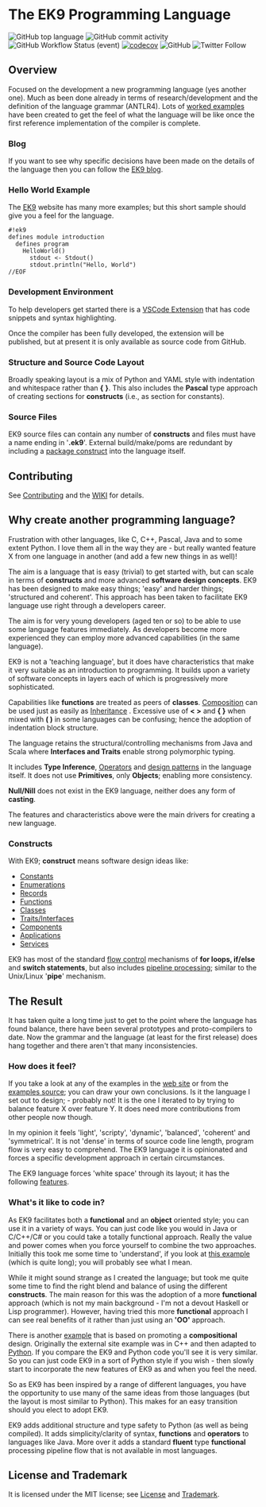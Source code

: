 # The EK9 Programming Language

![GitHub top language](https://img.shields.io/github/languages/top/stephenjohnlimb/ek9)
![GitHub commit activity](https://img.shields.io/github/commit-activity/m/stephenjohnlimb/ek9)
![GitHub Workflow Status (event)](https://img.shields.io/github/workflow/status/stephenjohnlimb/ek9/Java%20CI?event=push)
[![codecov](https://codecov.io/gh/stephenjohnlimb/ek9/branch/main/graph/badge.svg?token=F8MMCBREMB)](https://codecov.io/gh/stephenjohnlimb/ek9)
![GitHub](https://img.shields.io/github/license/stephenjohnlimb/ek9)
![Twitter Follow](https://img.shields.io/twitter/follow/stephenjohnlimb?label=Follow%20EK9&style=social)

## Overview
Focused on the development a new programming language (yes another one).
Much as been done already in terms of research/development and the definition of the language grammar (ANTLR4).
Lots of [worked examples](https://www.ek9lang.org/index.html#examples) have been created to get the feel of what the
language will be like once the first reference implementation of the compiler is complete.

### Blog
If you want to see why specific decisions have been made on the details of the language then you can follow the [EK9 blog](https://blog.ek9.io/).

### Hello World Example
The [EK9](https://www.ek9lang.org) website has many more examples; but this short sample should give you a feel for the language.

    #!ek9
    defines module introduction
      defines program
        HelloWorld()
          stdout <- Stdout()
          stdout.println("Hello, World")
    //EOF

### Development Environment
To help developers get started there is a [VSCode Extension](https://github.com/stephenjohnlimb/vscode-ek9-ls) that has code snippets and syntax highlighting.

Once the compiler has been fully developed, the extension will be published, but at present it is only available as source code from GitHub.

### Structure and Source Code Layout
Broadly speaking layout is a mix of Python and YAML style with indentation and whitespace rather than **{** **}**.
This also includes the **Pascal** type approach of creating sections for **constructs** (i.e., as section for constants).

### Source Files
EK9 source files can contain any number of **constructs** and files must have a name ending in '**.ek9**'.
External build/make/poms are redundant by including a [package construct](https://www.ek9lang.org/packaging.html)
into the language itself.

## Contributing

See [Contributing](CONTRIBUTING.md) and the [WIKI](https://github.com/stephenjohnlimb/ek9/wiki/EK9-Development) for details.

## Why create another programming language?
Frustration with other languages, like C, C++, Pascal, Java and to some extent Python. I love them all in
the way they are - but really wanted feature X from one language in another (and add a few new things in as well)!

The aim is a language that is easy (trivial) to get started with, but can scale in terms of **constructs** and
more advanced **software design concepts**. EK9 has been designed to make easy things; 'easy' and harder things;
'structured and coherent'. This approach has been taken to facilitate EK9 language use right through a developers career.

The aim is for very young developers (aged ten or so) to be able to use some language features immediately.
As developers become more experienced they can employ more advanced capabilities (in the same language).

EK9 is not a 'teaching language', but it does have characteristics that make it very suitable as an introduction
to programming. It builds upon a variety of software concepts in layers each of which is progressively more
sophisticated.

Capabilities like **functions** are treated as peers of **classes**. 
[Composition](https://www.ek9lang.org/composition.html#composition_example) can be used just as easily as
[Inheritance](https://www.ek9lang.org/inheritance.html) .
Excessive use of **< >** and **{ }** when mixed with **( )** in some languages can be confusing;
hence the adoption of indentation block structure. 

The language retains the structural/controlling mechanisms from Java and Scala where **Interfaces and Traits** enable
strong polymorphic typing.

It includes **Type Inference**, [Operators](https://www.ek9lang.org/operators.html) and
[design patterns](https://www.ek9lang.org/advancedClassMethods.html) in the language itself. It does not use
**Primitives**, only **Objects**; enabling more consistency.

**Null/Nill** does not exist in the EK9 language, neither does any form of **casting**.

The features and characteristics above were the main drivers for creating a new language.

### Constructs
With EK9; **construct** means software design ideas like:
  - [Constants](https://www.ek9lang.org/constants.html)
  - [Enumerations](https://www.ek9lang.org/enumerations.html)  
  - [Records](https://www.ek9lang.org/records.html)    
  - [Functions](https://www.ek9lang.org/functions.html)    
  - [Classes](https://www.ek9lang.org/classes.html)    
  - [Traits/Interfaces](https://www.ek9lang.org/traits.html)    
  - [Components](https://www.ek9lang.org/components.html)    
  - [Applications](https://www.ek9lang.org/dependencyInjection.html)
  - [Services](https://www.ek9lang.org/webServices.html)

EK9 has most of the standard [flow control](https://www.ek9lang.org/flowControl.html) mechanisms of **for loops, if/else** and **switch statements**,
but also includes [pipeline processing](https://www.ek9lang.org/streamsAndPipelines.html); similar to the Unix/Linux
'**pipe**' mechanism.

## The Result
It has taken quite a long time just to get to the point where the language has found balance, there have been several
prototypes and proto-compilers to date. Now the grammar and the language (at least for the first release) does hang
together and there aren't that many inconsistencies.

### How does it feel?
If you take a look at any of the examples in the [web site](https://www.ek9lang.org/index.html#examples)
or from the [examples source](https://github.com/stephenjohnlimb/ek9/tree/main/src/test/resources/examples); you can draw your own
conclusions. Is it the language I set out to design; - probably not! It is the one I iterated to
by trying to balance feature X over feature Y. It does need more contributions from other people now though.

In my opinion it feels 'light', 'scripty', 'dynamic', 'balanced', 'coherent' and 'symmetrical'. It is not 'dense' in
terms of source code line length, program flow is very easy to comprehend. The EK9 language it is opinionated and
forces a specific development approach in certain circumstances.

The EK9 language forces 'white space' through its layout; it has the following
[features](https://www.ek9lang.org/introduction.html#main_features).

### What's it like to code in?
As EK9 facilitates both a **functional** and an **object** oriented style; you can use it in a variety of ways.
You can just code like you would in Java or C/C++/C# or you could take a totally functional approach. Really the value
and power comes when you force yourself to combine the two approaches. Initially this took me some time to 'understand',
if you look at [this example](https://www.ek9lang.org/standardTypes.html#worked_example) (which is quite long);
you will probably see what I mean.

While it might sound strange as I created the language;
but took me quite some time to find the right blend and balance of using the different **constructs**.
The main reason for this was the adoption of a more **functional** approach
(which is not my main background - I'm not a devout Haskell or Lisp programmer). However, having tried this more
**functional** approach I can see real benefits of it rather than just using an **'OO'** approach.

There is another [example](https://www.ek9lang.org/composition.html#composition_example) that is based on promoting a
**compositional** design. Originally the external site example was in C++ and then adapted to
[Python](https://realpython.com/inheritance-composition-python/). If you compare the EK9 and Python code you'll see it
is very similar. So you can just code EK9 in a sort of Python style if you wish - then slowly start to incorporate
the new features of EK9 as and when you feel the need.

So as EK9 has been inspired by a range of different languages, you have the opportunity to use many of the same ideas
from those languages (but the layout is most similar to Python).
This makes for an easy transition should you elect to adopt EK9.

EK9 adds additional structure and type safety to Python (as well as being compiled). It adds simplicity/clarity of syntax, 
**functions** and **operators** to languages like Java. More over it adds a standard **fluent** type **functional**
processing pipeline flow that is not available in most languages.

## License and Trademark
It is licensed under the MIT license; see [License](LICENSE) and
[Trademark](https://www.ek9lang.org/tradeMarkPolicy.html).


